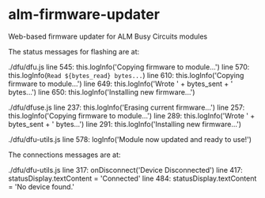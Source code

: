 # alm-firmware-updater

Web-based firmware updater for ALM Busy Circuits modules

The status messages for flashing are at:

./dfu/dfu.js
line 545: this.logInfo('Copying firmware to module...')
line 570: this.logInfo(`Read ${bytes_read} bytes...`)
line 610: this.logInfo('Copying firmware to module...')
line 649: this.logInfo('Wrote ' + bytes_sent + ' bytes...')
line 650: this.logInfo('Installing new firmware...')

./dfu/dfuse.js
line 237: this.logInfo('Erasing current firmware...')
line 257: this.logInfo('Copying firmware to module...')
line 289: this.logInfo('Wrote ' + bytes_sent + ' bytes...')
line 291: this.logInfo('Installing new firmware...')

./dfu/dfu-utils.js
line 578: logInfo('Module now updated and ready to use!')

The connections messages are at:

./dfu/dfu-utils.js
line 317: onDisconnect('Device Disconnected')
line 417: statusDisplay.textContent = 'Connected'
line 484: statusDisplay.textContent = 'No device found.'
